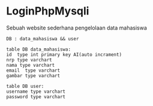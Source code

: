 # LoginPhpMysqli
Sebuah website sederhana pengelolaan data mahasiswa 

```
DB : data_mahasiswa && user

table DB data_mahasiswa:
id  type int primary key AI(auto incrament)
nrp type varchart
nama type varchart
email  type varchart
gambar type varchart

table DB user:
username type varchart
password type varchart
```
